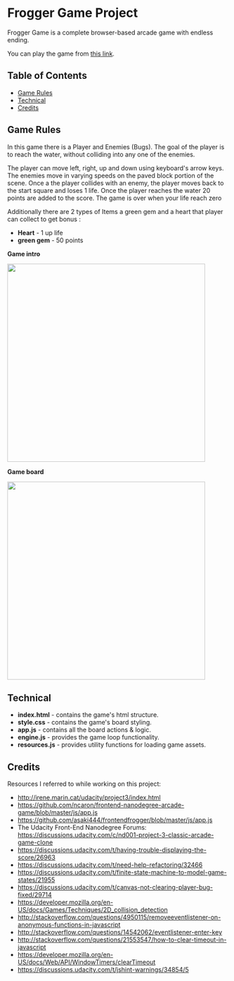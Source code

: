 # Frogger Game Project

Frogger Game is a complete browser-based arcade game with endless ending.

You can play the game from [this link]().

## Table of Contents

* [Game Rules](#game-rules)
* [Technical](#technical)
* [Credits](#credits)

## Game Rules

In this game there is a Player and Enemies (Bugs). The goal of the player is to reach the water, without colliding into any one of the enemies.

The player can move left, right, up and down using keyboard's arrow keys. The enemies move in varying speeds on the paved block portion of the scene. Once a the player collides with an enemy, the player moves back to the start square and loses 1 life. Once the player reaches the water 20 points are added to the score. The game is over when your life reach zero

Additionally there are 2 types of Items a green gem and a heart that player can collect to get bonus :

* **Heart** - 1 up life
* **green gem** - 50 points

**Game intro**

<img src="./screenshots/intro.PNG" width="450">

**Game board**

<img src="./screenshots/play.PNG" width="450">

## Technical

* **index.html** - contains the game's html structure.
* **style.css** - contains the game's board styling.
* **app.js** - contains all the board actions & logic.
* **engine.js** - provides the game loop functionality.
* **resources.js** - provides utility functions for loading game assets.

## Credits

Resources I referred to while working on this project:

* http://irene.marin.cat/udacity/project3/index.html
* https://github.com/ncaron/frontend-nanodegree-arcade-game/blob/master/js/app.js
* https://github.com/asaki444/frontendfrogger/blob/master/js/app.js
* The Udacity Front-End Nanodegree Forums: https://discussions.udacity.com/c/nd001-project-3-classic-arcade-game-clone
* https://discussions.udacity.com/t/having-trouble-displaying-the-score/26963
* https://discussions.udacity.com/t/need-help-refactoring/32466
* https://discussions.udacity.com/t/finite-state-machine-to-model-game-states/21955
* https://discussions.udacity.com/t/canvas-not-clearing-player-bug-fixed/29714
* https://developer.mozilla.org/en-US/docs/Games/Techniques/2D_collision_detection
* http://stackoverflow.com/questions/4950115/removeeventlistener-on-anonymous-functions-in-javascript
* http://stackoverflow.com/questions/14542062/eventlistener-enter-key
* http://stackoverflow.com/questions/21553547/how-to-clear-timeout-in-javascript
* https://developer.mozilla.org/en-US/docs/Web/API/WindowTimers/clearTimeout
* https://discussions.udacity.com/t/jshint-warnings/34854/5
